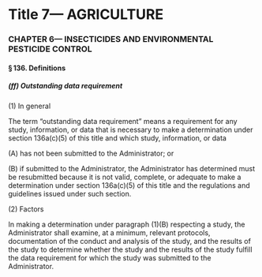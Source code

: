 
# Title 7— AGRICULTURE
### CHAPTER 6— INSECTICIDES AND ENVIRONMENTAL PESTICIDE CONTROL
#### § 136. Definitions
##### (ff) Outstanding data requirement

(1) In general

The term “outstanding data requirement” means a requirement for any study, information, or data that is necessary to make a determination under section 136a(c)(5) of this title and which study, information, or data

(A) has not been submitted to the Administrator; or

(B) if submitted to the Administrator, the Administrator has determined must be resubmitted because it is not valid, complete, or adequate to make a determination under section 136a(c)(5) of this title and the regulations and guidelines issued under such section.

(2) Factors

In making a determination under paragraph (1)(B) respecting a study, the Administrator shall examine, at a minimum, relevant protocols, documentation of the conduct and analysis of the study, and the results of the study to determine whether the study and the results of the study fulfill the data requirement for which the study was submitted to the Administrator.
